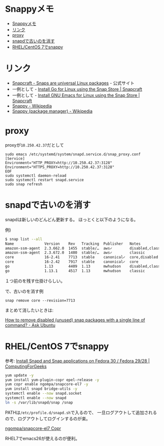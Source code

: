 # Snappyメモ

- [Snappyメモ](#snappyメモ)
- [リンク](#リンク)
- [proxy](#proxy)
- [snapdで古いのを消す](#snapdで古いのを消す)
- [RHEL/CentOS 7でsnappy](#rhelcentos-7でsnappy)


# リンク

- [Snapcraft - Snaps are universal Linux packages](https://snapcraft.io/) - 公式サイト
- 一例として - [Install Go for Linux using the Snap Store | Snapcraft](https://snapcraft.io/go)
- 一例として - [Install GNU Emacs for Linux using the Snap Store | Snapcraft](https://snapcraft.io/emacs)
- [Snappy - Wikipedia](https://ja.wikipedia.org/wiki/Snappy)
- [Snappy (package manager) - Wikipedia](https://en.wikipedia.org/wiki/Snappy_(package_manager))


# proxy

proxyが`10.250.42.37`だとして
```
sudo emacs /etc/systemd/system/snapd.service.d/snap_proxy.conf
[Service]
Environment="HTTP_PROXY=http://10.250.42.37:3128"
Environment="HTTPS_PROXY=http://10.250.42.37:3128"
EOF
sudo systemctl daemon-reload
sudo systemctl restart snapd.service
sudo snap refresh
```

# snapdで古いのを消す

snapdは新しいのどんどん更新する。
ほっとくと以下のようになる。

例)
``` bash
$ snap list --all
Name              Version    Rev   Tracking  Publisher   Notes
amazon-ssm-agent  2.3.662.0  1455  stable/…  aws✓        disabled,classic
amazon-ssm-agent  2.3.672.0  1480  stable/…  aws✓        classic
core              16-2.41    7713  stable    canonical✓  core,disabled
core              16-2.42    7917  stable    canonical✓  core
go                1.13       4409  1.13      mwhudson    disabled,classic
go                1.13.1     4517  1.13      mwhudson    classic
```

１つ前のを残す仕掛けらしい。

で、古いのを消す例
```
snap remove core --revision=7713
```

まとめて消したいときは:

[How to remove disabled (unused) snap packages with a single line of command? - Ask Ubuntu](https://askubuntu.com/questions/1036633/how-to-remove-disabled-unused-snap-packages-with-a-single-line-of-command)


# RHEL/CentOS 7でsnappy

参考: [Install Snapd and Snap applications on Fedora 30 / Fedora 29/28 | ComputingForGeeks](https://computingforgeeks.com/install-snapd-and-snap-applications-on-fedora/)

``` bash
yum update -y
yum install yum-plugin-copr epel-release -y
yum copr enable ngompa/snapcore-el7 -y
yum install snapd bridge-utils -y
systemctl enable --now snapd.socket
systemctl enable --now snapd
ln -s /var/lib/snapd/snap /snap
```
PATHは`/etc/profile.d/snapd.sh`で入るので、
一旦ログアウトして追加されるので、ログアウトしてログインするのが楽。

[ngompa/snapcore-el7 Copr](https://copr.fedorainfracloud.org/coprs/ngompa/snapcore-el7/)

RHEL7でemacs26が使えるのが便利。